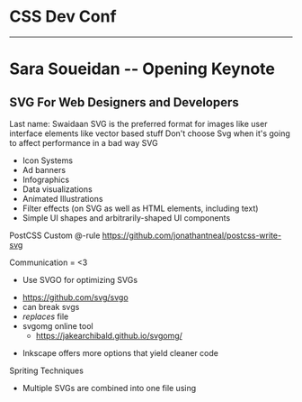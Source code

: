 # CSS Dev Conf
----------------
# Sara Soueidan -- Opening Keynote
## SVG For Web Designers and Developers

Last name: Swaidaan
SVG is the preferred format for images like user interface elements like vector based stuff
Don't choose Svg when it's going to affect performance in a bad way
SVG

  - Icon Systems
  - Ad banners
  - Infographics
  - Data visualizations
  - Animated Illustrations
  - Filter effects (on SVG as well as HTML elements, including text)
  - Simple UI shapes and arbitrarily-shaped UI components

PostCSS Custom @-rule https://github.com/jonathantneal/postcss-write-svg

Communication = <3

 - Use SVGO for optimizing SVGs
  + https://github.com/svg/svgo
  + can break svgs
  + *replaces* file 
  + svgomg online tool
    - https://jakearchibald.github.io/svgomg/
- Inkscape offers more options that yield cleaner code


Spriting Techniques 
  - Multiple SVGs are combined into one file using <symbols>